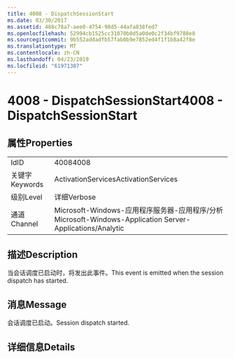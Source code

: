 ```yaml
---
title: 4008 - DispatchSessionStart
ms.date: 03/30/2017
ms.assetid: 488c78a7-aee0-4754-98d5-44afa838fed7
ms.openlocfilehash: 52994cb1525cc31070b0d5a0de0c2f34bf9788e8
ms.sourcegitcommit: 9b552addadfb57fab0b9e7852ed4f1f1b8a42f8e
ms.translationtype: MT
ms.contentlocale: zh-CN
ms.lasthandoff: 04/23/2019
ms.locfileid: "61971387"
---
```

# <a name="4008---dispatchsessionstart"></a><span data-ttu-id="3a48b-102">4008 - DispatchSessionStart</span><span class="sxs-lookup"><span data-stu-id="3a48b-102">4008 - DispatchSessionStart</span></span>
## <a name="properties"></a><span data-ttu-id="3a48b-103">属性</span><span class="sxs-lookup"><span data-stu-id="3a48b-103">Properties</span></span>  
  
|||  
|-|-|  
|<span data-ttu-id="3a48b-104">Id</span><span class="sxs-lookup"><span data-stu-id="3a48b-104">ID</span></span>|<span data-ttu-id="3a48b-105">4008</span><span class="sxs-lookup"><span data-stu-id="3a48b-105">4008</span></span>|  
|<span data-ttu-id="3a48b-106">关键字</span><span class="sxs-lookup"><span data-stu-id="3a48b-106">Keywords</span></span>|<span data-ttu-id="3a48b-107">ActivationServices</span><span class="sxs-lookup"><span data-stu-id="3a48b-107">ActivationServices</span></span>|  
|<span data-ttu-id="3a48b-108">级别</span><span class="sxs-lookup"><span data-stu-id="3a48b-108">Level</span></span>|<span data-ttu-id="3a48b-109">详细</span><span class="sxs-lookup"><span data-stu-id="3a48b-109">Verbose</span></span>|  
|<span data-ttu-id="3a48b-110">通道</span><span class="sxs-lookup"><span data-stu-id="3a48b-110">Channel</span></span>|<span data-ttu-id="3a48b-111">Microsoft-Windows-应用程序服务器-应用程序/分析</span><span class="sxs-lookup"><span data-stu-id="3a48b-111">Microsoft-Windows-Application Server-Applications/Analytic</span></span>|  
  
## <a name="description"></a><span data-ttu-id="3a48b-112">描述</span><span class="sxs-lookup"><span data-stu-id="3a48b-112">Description</span></span>  
 <span data-ttu-id="3a48b-113">当会话调度已启动时，将发出此事件。</span><span class="sxs-lookup"><span data-stu-id="3a48b-113">This event is emitted when the session dispatch has started.</span></span>  
  
## <a name="message"></a><span data-ttu-id="3a48b-114">消息</span><span class="sxs-lookup"><span data-stu-id="3a48b-114">Message</span></span>  
 <span data-ttu-id="3a48b-115">会话调度已启动。</span><span class="sxs-lookup"><span data-stu-id="3a48b-115">Session dispatch started.</span></span>  
  
## <a name="details"></a><span data-ttu-id="3a48b-116">详细信息</span><span class="sxs-lookup"><span data-stu-id="3a48b-116">Details</span></span>
